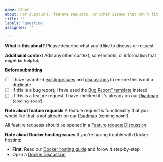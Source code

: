```yaml
---
name: Other
about: For questions, feature requests, or other issues that don't fit the bug report template
title: ''
labels: 'question'
assignees: ''

---
```


**What is this about?**
Please describe what you'd like to discuss or request.

**Additional context**
Add any other context, screenshots, or information that might be helpful.

**Before submitting**
- [ ] I have searched [existing issues](https://github.com/hendripermana/permoney/issues?q=is:issue) and [discussions](https://github.com/hendripermana/permoney/discussions) to ensure this is not a duplicate
- [ ] If this is a bug report, I have used the [Bug Report" template](https://github.com/hendripermana/permoney/issues) instead
- [ ] If this is a feature request, I have checked if it's already on our [Roadmap](https://github.com/hendripermana/permoney/wiki/Roadmap) (coming soon!)

**Note about feature requests**
A feature request is functionality that you would like that is not already on our [Roadmap](https://github.com/hendripermana/permoney/wiki/Roadmap) (coming soon!).

All feature requests should be opened in a [Feature request Discussion](https://github.com/hendripermana/permoney/discussions/categories/feature-requests).

**Note about Docker hosting issues**
If you're having trouble with Docker hosting:

- **First**: Read our [Docker hosting guide](https://github.com/hendripermana/permoney/tree/main/docs/hosting/docker.md) and follow it step-by-step
- Open a [Docker Discussion](https://github.com/hendripermana/permoney/discussions/categories/docker-compose-hosting)
